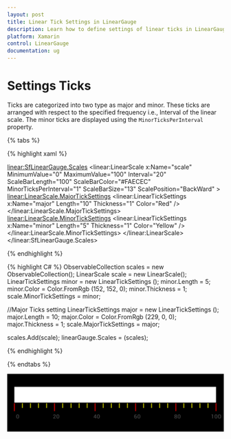 ```yaml
---
layout: post
title: Linear Tick Settings in LinearGauge
description: Learn how to define settings of linear ticks in LinearGauge
platform: Xamarin
control: LinearGauge
documentation: ug
---
```


# Settings Ticks 

Ticks are categorized into two type as major and minor. These ticks are arranged with respect to the specified frequency i.e., Interval of the linear scale. The minor ticks are displayed using the `MinorTicksPerInterval` property.

{% tabs %}

{% highlight xaml %}

<linear:SfLinearGauge.Scales>
	<linear:LinearScale x:Name="scale" MinimumValue="0" MaximumValue="100" Interval="20" ScaleBarLength="100" ScaleBarColor="#FAECEC" MinorTicksPerInterval="1" ScaleBarSize="13" ScalePosition="BackWard" >
		<linear:LinearScale.MajorTickSettings>
			<linear:LinearTickSettings x:Name="major" Length="10" Thickness="1" Color="Red" />
		</linear:LinearScale.MajorTickSettings>
		<linear:LinearScale.MinorTickSettings>
			<linear:LinearTickSettings x:Name="minor" Length="5" Thickness="1" Color="Yellow" />
		</linear:LinearScale.MinorTickSettings>
	</linear:LinearScale>
</linear:SfLinearGauge.Scales>
	
{% endhighlight %}

{% highlight C# %}
ObservableCollection<LinearScale> scales = new ObservableCollection<LinearScale>();
LinearScale scale = new LinearScale();
LinearTickSettings minor = new LinearTickSettings ();
minor.Length = 5;
minor.Color = Color.FromRgb (152, 152, 0);
minor.Thickness = 1;
scale.MinorTickSettings = minor;
	
//Major Ticks setting
LinearTickSettings major = new LinearTickSettings ();
major.Length = 10;
major.Color = Color.FromRgb (229, 0, 0);
major.Thickness = 1;
scale.MajorTickSettings = major; 
    
scales.Add(scale);
linearGauge.Scales = (scales);
	
{% endhighlight %}

{% endtabs %}


![](images/LinearTickSettings.png)

